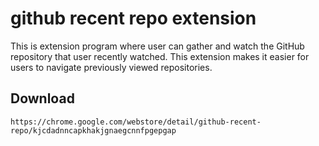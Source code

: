 # github recent repo extension
This is extension program where user can gather and watch the GitHub repository that user recently watched. This extension makes it easier for users to navigate previously viewed repositories.

## Download
```
https://chrome.google.com/webstore/detail/github-recent-repo/kjcdadnncapkhakjgnaegcnnfpgepgap
```

